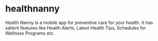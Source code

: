 healthnanny
===========

Health Nanny is a mobile app for preventive care for your health. It has salient features like Health Alerts, Latest Health Tips, Schedules for Wellness Programs etc.
